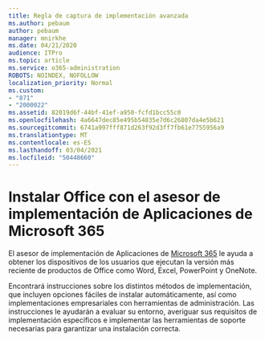 ```yaml
---
title: Regla de captura de implementación avanzada
ms.author: pebaum
author: pebaum
manager: mnirkhe
ms.date: 04/21/2020
audience: ITPro
ms.topic: article
ms.service: o365-administration
ROBOTS: NOINDEX, NOFOLLOW
localization_priority: Normal
ms.custom:
- "871"
- "2000022"
ms.assetid: 82019d6f-44bf-41ef-a950-fcfd1bcc55c0
ms.openlocfilehash: 4a6647dec85e495b54835e7d6c26807da4e5b621
ms.sourcegitcommit: 6741a997fff871d263f92d3ff7fb61e7755956a9
ms.translationtype: MT
ms.contentlocale: es-ES
ms.lasthandoff: 03/04/2021
ms.locfileid: "50448660"
---
```

# <a name="install-office-with-the-microsoft-365-apps-deployment-advisor"></a>Instalar Office con el asesor de implementación de Aplicaciones de Microsoft 365

El asesor de implementación de Aplicaciones de [Microsoft 365](https://admin.microsoft.com/adminportal/home) le ayuda a obtener los dispositivos de los usuarios que ejecutan la versión más reciente de productos de Office como Word, Excel, PowerPoint y OneNote.
  
Encontrará instrucciones sobre los distintos métodos de implementación, que incluyen opciones fáciles de instalar automáticamente, así como implementaciones empresariales con herramientas de administración. Las instrucciones le ayudarán a evaluar su entorno, averiguar sus requisitos de implementación específicos e implementar las herramientas de soporte necesarias para garantizar una instalación correcta.
  